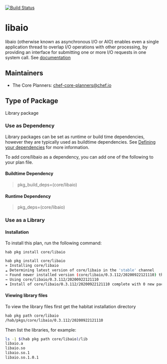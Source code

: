[![Build Status](https://dev.azure.com/chefcorp-partnerengineering/Chef%20Base%20Plans/_apis/build/status/chef-base-plans.libaio?branchName=master)](https://dev.azure.com/chefcorp-partnerengineering/Chef%20Base%20Plans/_build/latest?definitionId=257&branchName=master)

# libaio

libaio (otherwise known as asynchronous I/O or AIO) enables even a single application thread to overlap I/O operations with other processing, by providing an interface for submitting one or more I/O requests in one system call.  See [documentation](http://lse.sourceforge.net/io/aio.html)

## Maintainers

* The Core Planners: <chef-core-planners@chef.io>

## Type of Package

Library package

### Use as Dependency

Library packages can be set as runtime or build time dependencies, however they are typically used as buildtime dependencies. See [Defining your dependencies](https://www.habitat.sh/docs/developing-packages/developing-packages/#sts=Define%20Your%20Dependencies) for more information.

To add core/libaio as a dependency, you can add one of the following to your plan file.

#### Buildtime Dependency

> pkg_build_deps=(core/libaio)

#### Runtime Dependency

> pkg_deps=(core/libaio)

### Use as a Library

#### Installation

To install this plan, run the following command:

``hab pkg install core/libaio``

```bash
hab pkg install core/libaio
» Installing core/libaio
☁ Determining latest version of core/libaio in the 'stable' channel
→ Found newer installed version (core/libaio/0.3.112/20200922121110) than remote version (core/libaio/0.3.112/20200404011844)
→ Using core/libaio/0.3.112/20200922121110
★ Install of core/libaio/0.3.112/20200922121110 complete with 0 new packages installed.
```

#### Viewing library files

To view the library files first get the habitat installation directory

```bash
hab pkg path core/libaio
/hab/pkgs/core/libaio/0.3.112/20200922121110
```

Then list the libraries, for example:

```bash
ls -1 $(hab pkg path core/libaio)/lib
libaio.a
libaio.so
libaio.so.1
libaio.so.1.0.1
```
